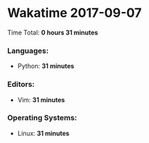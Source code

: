 # Wakatime 2017-09-07

Time Total: **0 hours 31 minutes**

### Languages:
- Python: **31 minutes** 

### Editors:
- Vim: **31 minutes** 

### Operating Systems:
- Linux: **31 minutes** 

